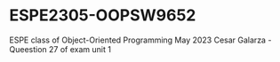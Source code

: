 # ESPE2305-OOPSW9652
ESPE class of Object-Oriented Programming May 2023
Cesar Galarza - Queestion 27 of exam unit 1
